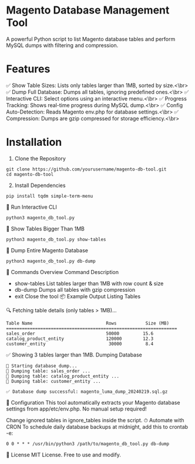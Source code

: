 # Magento Database Management Tool
A powerful Python script to list Magento database tables and perform MySQL dumps with filtering and compression.

# Features
✅ Show Table Sizes: Lists only tables larger than 1MB, sorted by size.<\br>
✅ Dump Full Database: Dumps all tables, ignoring predefined ones.<\br>
✅ Interactive CLI: Select options using an interactive menu.<\br>
✅ Progress Tracking: Shows real-time progress during MySQL dump.<\br>
✅ Config Auto-Detection: Reads Magento env.php for database settings.<\br>
✅ Compression: Dumps are gzip compressed for storage efficiency.<\br>

# Installation
1. Clone the Repository

```
git clone https://github.com/yourusername/magento-db-tool.git
cd magento-db-tool
```
2. Install Dependencies

```
pip install tqdm simple-term-menu
```
🔹 Run Interactive CLI
```
python3 magento_db_tool.py
```
🔹 Show Tables Bigger Than 1MB
```
python3 magento_db_tool.py show-tables
```
🔹 Dump Entire Magento Database
```
python3 magento_db_tool.py db-dump
```
📝 Commands Overview
Command	Description
- show-tables	List tables larger than 1MB with row count & size
- db-dump	Dumps all tables with gzip compression
- exit	Close the tool
📦 Example Output
Listing Tables

🔍 Fetching table details (only tables > 1MB)...
```
Table Name                            Rows           Size (MB)  
=================================================================
sales_order                           50000         15.6  
catalog_product_entity                120000        12.3  
customer_entity                        30000         8.4  
```
✅ Showing 3 tables larger than 1MB.
Dumping Database
```
🚀 Starting database dump...
📂 Dumping table: sales_order ...
📂 Dumping table: catalog_product_entity ...
📂 Dumping table: customer_entity ...

✅ Database dump successful: magento_luma_dump_20240219.sql.gz
```
🔧 Configuration
This tool automatically extracts your Magento database settings from app/etc/env.php. No manual setup required!

Change ignored tables in ignore_tables inside the script.
⏱ Automate with CRON
To schedule daily database backups at midnight, add this to crontab -e:

```
0 0 * * * /usr/bin/python3 /path/to/magento_db_tool.py db-dump
```
📜 License
MIT License. Free to use and modify.
